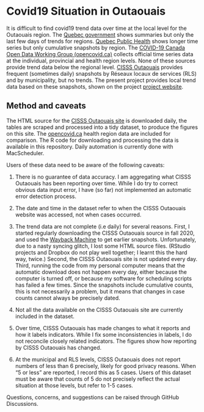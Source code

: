 Covid19 Situation in Outaouais
================

It is difficult to find covid19 trend data over time at the local level for the Outaouais region. The [Quebec government](https://www.quebec.ca/en/health/health-issues/a-z/2019-coronavirus/situation-coronavirus-in-quebec/) shows summaries but only the last few days of trends for regions. [Quebec Public Health](https://www.inspq.qc.ca/covid-19/donnees) shows longer time series but only cumulative snapshots by region. The [COVID-19 Canada Open Data Working Group (opencovid.ca)](https://opencovid.ca/) collects official time series data at the individual, provincial and health region levels. None of these sources provide trend data below the regional level. [CISSS Outaouais](https://cisss-outaouais.gouv.qc.ca/language/en/covid19-en/) provides frequent (sometimes daily) snapshots by Réseaux locaux de services (RLS) and by municipality, but no trends. The present project provides local trend data based on these snapshots, shown on the project [project website](https://timothoms.github.io/covid19Outaouais/). 

## Method and caveats

The HTML source for the [CISSS Outaouais site](https://cisss-outaouais.gouv.qc.ca/language/en/covid19-en/) is downloaded daily, the tables are scraped and processed into a tidy dataset, to produce the figures on this site. The [opencovid.ca](https://opencovid.ca/) health region data are included for comparison. The R code for downloading and processing the data is available in this repository. Daily automation is currently done with MacScheduler.

Users of these data need to be aware of the following caveats:

1.  There is no guarantee of data accuracy. I am aggregating what CISSS
    Outaouais has been reporting over time. While I do try to correct
    obvious data input error, I have (so far) not implemented an
    automatic error detection process.

2.  The date and time in the dataset refer to when the CISSS Outaouais
    website was accessed, not when cases occurred.

3.  The trend data are not complete (i.e daily) for several reasons.
    First, I started regularly downloading the CISSS Outaouais source in
    fall 2020, and used the [Wayback Machine](https://archive.org/web/)
    to get earlier snapshots. Unfortunately, due to a nasty syncing
    glitch, I lost some HTML source files. (RStudio projects and Dropbox
    do not play well together; I learnt this the hard way, twice.)
    Second, the CISSS Outaouais site is not updated every day. Third,
    running the code from my personal computer means that the automatic
    download does not happen every day, either because the computer is
    turned off, or because my software for scheduling scripts has failed
    a few times. Since the snapshots include cumulative counts, this is
    not necessarily a problem, but it means that changes in case counts
    cannot always be precisely dated.

4.  Not all the data available on the CISSS Outaouais site are currently
    included in the dataset.

5.  Over time, CISSS Outaouais has made changes to what it reports and
    how it labels indicators. While I fix some inconsistencies in
    labels, I do not reconcile closely related indicators. The figures
    show how reporting by CISSS Outaouais has changed.

6.  At the municipal and RLS levels, CISSS Outaouais does not report
    numbers of less than 6 precisely, likely for good privacy reasons.
    When “5 or less” are reported, I record this as 5 cases. Users of
    this dataset must be aware that counts of 5 do not precisely reflect
    the actual situation at those levels, but refer to 1-5 cases.

Questions, concerns, and suggestions can be raised through GitHub
Discussions.
